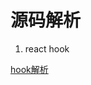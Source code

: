 # 源码解析

1. react hook 

[hook解析](https://github.com/yangxy6/code-analysis/blob/main/react-code/react-debug-code/docs/react%20hook%E8%A7%A3%E6%9E%90.md)